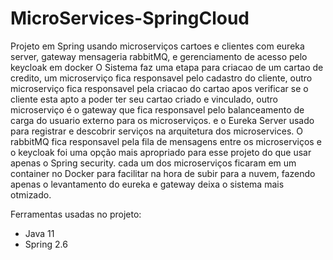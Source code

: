 # MicroServices-SpringCloud
Projeto em Spring usando microserviços cartoes e clientes com eureka server, gateway  mensageria rabbitMQ, e gerenciamento de acesso  pelo keycloak em docker
O Sistema faz uma etapa para criacao de um cartao de credito, um microserviço fica responsavel pelo cadastro do cliente, outro microserviço fica responsavel pela criacao do cartao apos verificar se o cliente esta apto a poder ter seu cartao criado e vinculado, outro microserviço é o gateway que fica responsavel pelo balanceamento de carga do usuario externo para os microserviços. e o Eureka Server usado para registrar e descobrir serviços na arquitetura dos microservices. O rabbitMQ fica responsavel pela fila de mensagens entre os microserviços e o keycloak foi uma opção mais apropriado para esse projeto do que usar apenas o Spring security. cada um dos microserviços ficaram em um container no Docker para facilitar na hora de subir para a nuvem, fazendo apenas o levantamento do eureka e gateway deixa o sistema mais otmizado.

Ferramentas usadas no projeto:
- Java 11
- Spring 2.6
